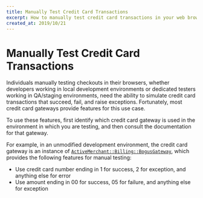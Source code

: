 ```yaml
---
title: Manually Test Credit Card Transactions
excerpt: How to manually test credit card transactions in your web browser, either in a local development environment or a QA/staging environment
created_at: 2019/10/21
---
```


Manually Test Credit Card Transactions
======================================================================

Individuals manually testing checkouts in their browsers, whether developers working in local development environments or dedicated testers working in QA/staging environments, need the ability to simulate credit card transactions that succeed, fail, and raise exceptions.
Fortunately, most credit card gateways provide features for this use case.

To use these features, first identify which credit card gateway is used in the environment in which you are testing, and then consult the documentation for that gateway.

For example, in an unmodified development environment, the credit card gateway is an instance of [`ActiveMerchant::Billing::BogusGateway`](https://www.rubydoc.info/gems/activemerchant/1.99.0/ActiveMerchant/Billing/BogusGateway), which provides the following features for manual testing:

* Use credit card number ending in 1 for success, 2 for exception, and anything else for error
* Use amount ending in 00 for success, 05 for failure, and anything else for exception

